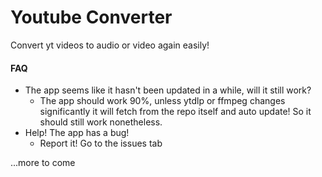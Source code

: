 # Youtube Converter

Convert yt videos to audio or video again easily!

#### FAQ

- The app seems like it hasn't been updated in a while, will it still work?
  - The app should work 90%, unless ytdlp or ffmpeg changes significantly it will fetch from the repo itself and auto update! So it should still work nonetheless.
- Help! The app has a bug!
  - Report it! Go to the issues tab

...more to come
